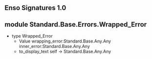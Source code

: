 ## Enso Signatures 1.0
## module Standard.Base.Errors.Wrapped_Error
- type Wrapped_Error
    - Value wrapping_error:Standard.Base.Any.Any inner_error:Standard.Base.Any.Any
    - to_display_text self -> Standard.Base.Any.Any
